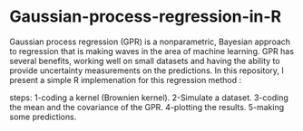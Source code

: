 # Gaussian-process-regression-in-R
Gaussian process regression (GPR) is a nonparametric, Bayesian approach to regression that is making waves in the area of machine learning. 
GPR has several benefits, working well on small datasets and having the ability to provide uncertainty measurements on the predictions.
In this repository, I present a simple R implemenation for this regression method :

steps:
1-coding a kernel (Brownien kernel).
2-Simulate a dataset.
3-coding the mean and the covariance of the GPR.
4-plotting the results.
5-making some predictions.
